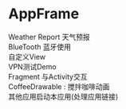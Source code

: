 # AppFrame
Weather Report 天气预报  
BlueTooth 蓝牙使用  
自定义View   
VPN测试Demo  
Fragment 与Activity交互  
CoffeeDrawable : 搅拌咖啡动画  
其他应用启动本应用(处理应用链接)  
